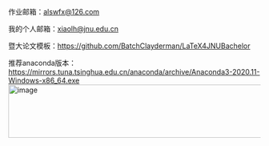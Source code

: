 作业邮箱：alswfx@126.com

我的个人邮箱：xiaolh@jnu.edu.cn

暨大论文模板：https://github.com/BatchClayderman/LaTeX4JNUBachelor

推荐anaconda版本：https://mirrors.tuna.tsinghua.edu.cn/anaconda/archive/Anaconda3-2020.11-Windows-x86_64.exe
<img width="2271" height="106" alt="image" src="https://github.com/user-attachments/assets/5aa6eeff-5c53-43f3-816e-0707e7ebfed3" />
